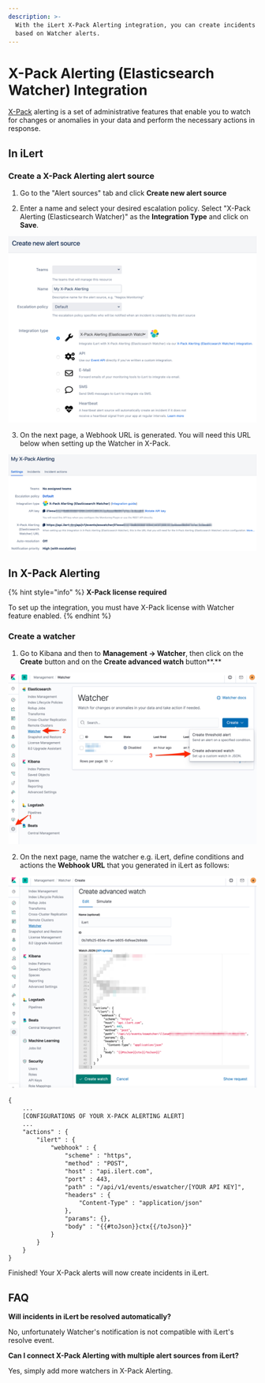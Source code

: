```yaml
---
description: >-
  With the iLert X-Pack Alerting integration, you can create incidents in iLert
  based on Watcher alerts.
---
```


# X-Pack Alerting \(Elasticsearch Watcher\) Integration

[X-Pack](https://www.elastic.co/guide/en/x-pack/current/xpack-alerting.html) alerting is a set of administrative features that enable you to watch for changes or anomalies in your data and perform the necessary actions in response.

## In iLert <a id="in-ilert"></a>

### Create a X-Pack Alerting alert source <a id="create-alert-source"></a>

1. Go to the "Alert sources" tab and click **Create new alert source**

2. Enter a name and select your desired escalation policy. Select "X-Pack Alerting \(Elasticsearch Watcher\)" as the **Integration Type** and click on **Save**.

![](../.gitbook/assets/ilert%20%2836%29.png)

3. On the next page, a Webhook URL is generated. You will need this URL below when setting up the Watcher in X-Pack.

![](../.gitbook/assets/ilert%20%2843%29.png)

## In X-Pack Alerting <a id="in-splunk"></a>

{% hint style="info" %}
**X-Pack license required**

To set up the integration, you must have X-Pack license with Watcher feature enabled.
{% endhint %}

### Create a watcher <a id="create-action-sequences"></a>

1. Go to Kibana and then to **Management -&gt; Watcher**, then click on the **Create** button and on the **Create advanced watch** button**.**

![](../.gitbook/assets/kibana%20%281%29.png)

2. On the next page, name the watcher e.g. iLert, define conditions and actions the **Webhook URL** that you generated in iLert as follows:

![](../.gitbook/assets/kibana.png)

```text
{
    ...
    [CONFIGURATIONS OF YOUR X-PACK ALERTING ALERT]
    ...
    "actions" : {
        "ilert" : {
            "webhook" : {
                "scheme" : "https",
                "method" : "POST",
                "host" : "api.ilert.com",
                "port" : 443,
                "path" : "/api/v1/events/eswatcher/[YOUR API KEY]",
                "headers" : {
                    "Content-Type" : "application/json"
                },
                "params": {},
                "body" : "{{#toJson}}ctx{{/toJson}}"
            }
        }
    }
}
```

Finished! Your X-Pack alerts will now create incidents in iLert.

## FAQ <a id="faq"></a>

**Will incidents in iLert be resolved automatically?**

No, unfortunately Watcher's notification is not compatible with iLert's resolve event.

**Can I connect X-Pack Alerting with multiple alert sources from iLert?**

Yes, simply add more watchers in X-Pack Alerting.

